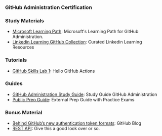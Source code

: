### <a name="GitHub-Administration-Certification"></a> GitHub Administration Certification

### Study Materials

- [Microsoft Learning Path](https://learn.microsoft.com/en-us/users/githubtraining/collections/mom7u1gzjdxw03): Microsoft's Learning Path for GitHub Administration.
- [Linkedin Learning GitHub Collection](https://www.linkedin.com/learning-login/share?account=3322&forceAccount=false&redirect=https%3A%2F%2Fwww.linkedin.com%2Flearning%2Fcollections%2F7085622970492039168%3Ftrk%3Dshare_collection_url%26shareId%3DadxbYWb6SH6JDq2EiJIikw%253D%253D): Curated Linkedin Learning Resources

### Tutorials

- [GitHub Skills Lab 1](https://github.com/skills/hello-github-actions): Hello GitHub Actions

### Guides

- [GitHub Administration Study Guide](https://assets.ctfassets.net/wfutmusr1t3h/5zTfUfFWQknwoUVA1SAw0o/5e1498f30d64825d94e01cec7dac90fe/github-administration-exam-preparation-study-guide.pdf): Study Guide GitHub Administration
- [Public Prep Guide](https://github.com/nolecram/github-certification-preparation-guide): External Prep Guide with Practice Exams

### Bonus Material

- [Behind GitHub’s new authentication token formats](https://github.blog/2021-04-05-behind-githubs-new-authentication-token-formats/): GitHub Blog
- [REST API](https://docs.github.com/en/rest/repos/repos?apiVersion=2022-11-28): Give this a good look over or so.
